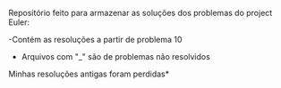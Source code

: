 Repositório feito para armazenar as soluções dos problemas do project Euler:

-Contém as resoluções a partir de problema 10
- Arquivos com "_" são de problemas não resolvidos
  
Minhas resoluções antigas foram perdidas*

